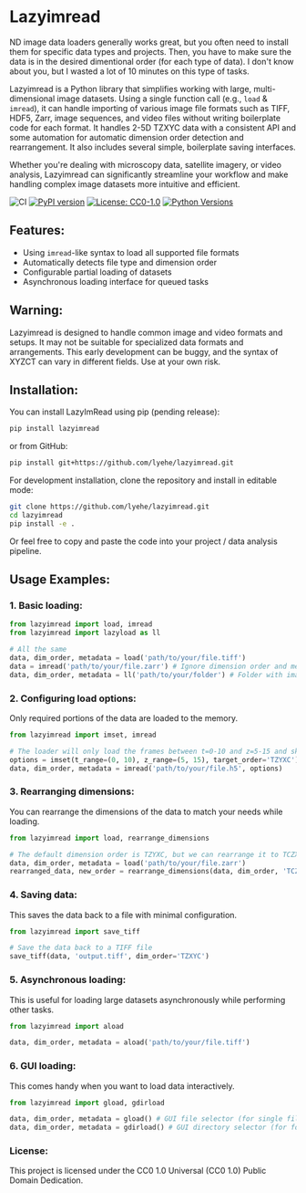 # Lazyimread

ND image data loaders generally works great, but you often need to install them for specific data types and projects. Then, you have to make sure the data is in the desired dimentional order (for each type of data). I don't know about you, but I wasted a lot of 10 minutes on this type of tasks.

Lazyimread is a Python library that simplifies working with large, multi-dimensional image datasets. Using a single function call (e.g., `load` & `imread`), it can handle importing of various image file formats such as TIFF, HDF5, Zarr, image sequences, and video files without writing boilerplate code for each format. It handles 2-5D TZXYC data with a consistent API and some automation for automatic dimension order detection and rearrangement. It also includes several simple, boilerplate saving interfaces.

Whether you're dealing with microscopy data, satellite imagery, or video analysis, Lazyimread can significantly streamline your workflow and make handling complex image datasets more intuitive and efficient.

![CI](https://github.com/lyehe/lazyimread/workflows/CI/badge.svg)
[![PyPI version](https://badge.fury.io/py/lazyimread.svg)](https://badge.fury.io/py/lazyimread)
[![License: CC0-1.0](https://img.shields.io/badge/License-CC0_1.0-lightgrey.svg)](http://creativecommons.org/publicdomain/zero/1.0/)
[![Python Versions](https://img.shields.io/pypi/pyversions/lazyimread.svg)](https://pypi.org/project/lazyimread/)

## Features:

- Using `imread`-like syntax to load all supported file formats
- Automatically detects file type and dimension order
- Configurable partial loading of datasets
- Asynchronous loading interface for queued tasks

## Warning:

Lazyimread is designed to handle common image and video formats and setups. It may not be suitable for specialized data formats and arrangements. This early development can be buggy, and the syntax of XYZCT can vary in different fields. Use at your own risk.

## Installation:

You can install LazyImRead using pip (pending release):

```bash
pip install lazyimread
```

or from GitHub:

```bash
pip install git+https://github.com/lyehe/lazyimread.git
```

For development installation, clone the repository and install in editable mode:

```bash
git clone https://github.com/lyehe/lazyimread.git
cd lazyimread
pip install -e .
```

Or feel free to copy and paste the code into your project / data analysis pipeline.

## Usage Examples:

### 1. Basic loading:

```python
from lazyimread import load, imread
from lazyimread import lazyload as ll

# All the same
data, dim_order, metadata = load('path/to/your/file.tiff')
data = imread('path/to/your/file.zarr') # Ignore dimension order and metadata
data, dim_order, metadata = ll('path/to/your/folder') # Folder with image files
```

### 2. Configuring load options:

Only required portions of the data are loaded to the memory.

```python
from lazyimread import imset, imread

# The loader will only load the frames between t=0-10 and z=5-15 and skip the rest
options = imset(t_range=(0, 10), z_range=(5, 15), target_order='TZYXC')
data, dim_order, metadata = imread('path/to/your/file.h5', options)
```

### 3. Rearranging dimensions:

You can rearrange the dimensions of the data to match your needs while loading.

```python
from lazyimread import load, rearrange_dimensions

# The default dimension order is TZYXC, but we can rearrange it to TCZXY
data, dim_order, metadata = load('path/to/your/file.zarr')
rearranged_data, new_order = rearrange_dimensions(data, dim_order, 'TCZYX')
```

### 4. Saving data:

This saves the data back to a file with minimal configuration.

```python
from lazyimread import save_tiff

# Save the data back to a TIFF file
save_tiff(data, 'output.tiff', dim_order='TZXYC')
```

### 5. Asynchronous loading:

This is useful for loading large datasets asynchronously while performing other tasks.

```python
from lazyimread import aload

data, dim_order, metadata = aload('path/to/your/file.tiff')
```

### 6. GUI loading:

This comes handy when you want to load data interactively.

```python
from lazyimread import gload, gdirload

data, dim_order, metadata = gload() # GUI file selector (for single files)
data, dim_order, metadata = gdirload() # GUI directory selector (for folder and zarr store)
```

### License:

This project is licensed under the CC0 1.0 Universal (CC0 1.0) Public Domain Dedication.

